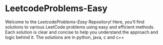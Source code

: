 # LeetcodeProblems-Easy
Welcome to the *LeetcodeProblems-Easy* Repository! Here, you’ll find solutions to various LeetCode problems using easy and efficient methods. Each solution is clear and concise to help you understand the approach and logic behind it.
The solutions are in python, java, c and c++
